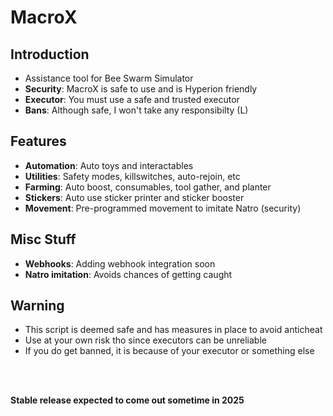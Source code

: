 # MacroX
## Introduction
- Assistance tool for Bee Swarm Simulator
- **Security**: MacroX is safe to use and is Hyperion friendly
- **Executor**: You must use a safe and trusted executor
- **Bans**: Although safe, I won't take any responsibilty (L)
  
## Features
- **Automation**: Auto toys and interactables
- **Utilities**: Safety modes, killswitches, auto-rejoin, etc
- **Farming**: Auto boost, consumables, tool gather, and planter
- **Stickers**: Auto use sticker printer and sticker booster
- **Movement**: Pre-programmed movement to imitate Natro (security)
  
## Misc Stuff
- **Webhooks**: Adding webhook integration soon
- **Natro imitation**: Avoids chances of getting caught

## Warning
- This script is deemed safe and has measures in place to avoid anticheat
- Use at your own risk tho since executors can be unreliable
- If you do get banned, it is because of your executor or something else

<br>
<br>

**Stable release expected to come out sometime in 2025**
